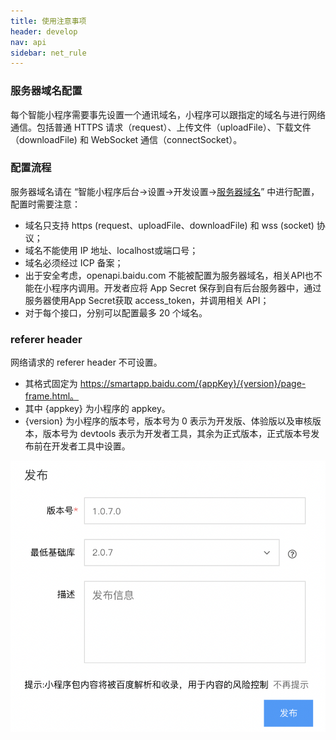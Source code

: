 ```yaml
---
title: 使用注意事项
header: develop
nav: api
sidebar: net_rule
---
```


### 服务器域名配置

每个智能小程序需要事先设置一个通讯域名，小程序可以跟指定的域名与进行网络通信。包括普通 HTTPS 请求（request）、上传文件（uploadFile）、下载文件（downloadFile) 和 WebSocket 通信（connectSocket）。
### 配置流程

服务器域名请在 “智能小程序后台->设置->开发设置-><a href="https://smartprogram.baidu.com/mappconsole/main/set?tabCur=1">服务器域名</a>” 中进行配置，配置时需要注意：
*    域名只支持 https (request、uploadFile、downloadFile) 和 wss (socket) 协议；
*    域名不能使用 IP 地址、localhost或端口号；
*    域名必须经过 ICP 备案；
*    出于安全考虑，openapi.baidu.com 不能被配置为服务器域名，相关API也不能在小程序内调用。开发者应将 App Secret 保存到自有后台服务器中，通过服务器使用App Secret获取 access_token，并调用相关 API；
*    对于每个接口，分别可以配置最多 20 个域名。

<!-- ### 网络请求

#### 超时时间
* 默认超时时间和最大超时时间都是 60s；
* 超时时间可以在 app.json 中配置。

#### 使用限制 -->

### referer header
 网络请求的 referer header 不可设置。
* 其格式固定为 https://smartapp.baidu.com/{appKey}/{version}/page-frame.html。
* 其中 {appkey} 为小程序的 appkey。
* {version} 为小程序的版本号，版本号为 0 表示为开发版、体验版以及审核版本，版本号为 devtools 表示为开发者工具，其余为正式版本，正式版本号发布前在开发者工具中设置。

![图片](../../../img/min-swan-version.png)

<!-- * 小程序进入后台运行后（非置顶聊天），如果 5s 内网络请求没有结束，会回调错误信息 fail interrupted；在回到前台之前，网络请求接口调用都会无法调用。

#### 返回值编码

* 建议服务器返回值使用 UTF-8 编码。对于非 UTF-8 编码，小程序会尝试进行转换，但是会有转换失败的可能。
* 小程序会自动对 BOM 头进行过滤（只过滤一个BOM头）。

#### 回调函数

只要成功接收到服务器返回，无论 statusCode 是多少，都会进入 success 回调。请开发者根据业务逻辑对返回值进行判断。 -->
